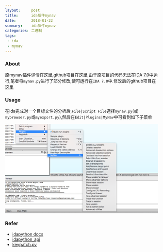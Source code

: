 ```yaml
---
layout:     post
title:      ida插件mynav
date:       2018-01-22
summary:    ida插件mynav
categories: 二进制
tags:
 - ida
 - mynav
---
```


### About

原mynav插件详情在[这里][1],github项目在[这里][2],由于原项目的代码无法在IDA 7.0中运行,笔者将`mynav.py`进行了部分修改,使可运行在`IDA 7.0`中.修改后的github项目在[这里][3]

### Usage

在ida完成对一个目标文件的分析后,`File|Script File`选择`mynav.py`(或`mybrowser.py`或`myexport.py`),然后在`Edit|Plugins|MyNav`中可看到如下子菜单

![mynav][4]

### Refer

+ [idapython docs][5]
+ [idapython_api][6]
+ [keypatch.py][7]

[1]: http://joxeankoret.com/blog/2010/05/02/mynav-a-python-plugin-for-ida-pro/
[2]: https://github.com/joxeankoret/mynav
[3]: https://github.com/3xp10it/mynav
[4]: https://raw.githubusercontent.com/3xp10it/pic/master/mynav.png
[5]: https://www.hex-rays.com/products/ida/support/idapython_docs/
[6]: https://github.com/idapython/src/blob/d99a89369741ce272ba792d6f087d0739a2f8ac7/api_contents.txt
[7]: https://github.com/keystone-engine/keypatch/blob/master/keypatch.py
